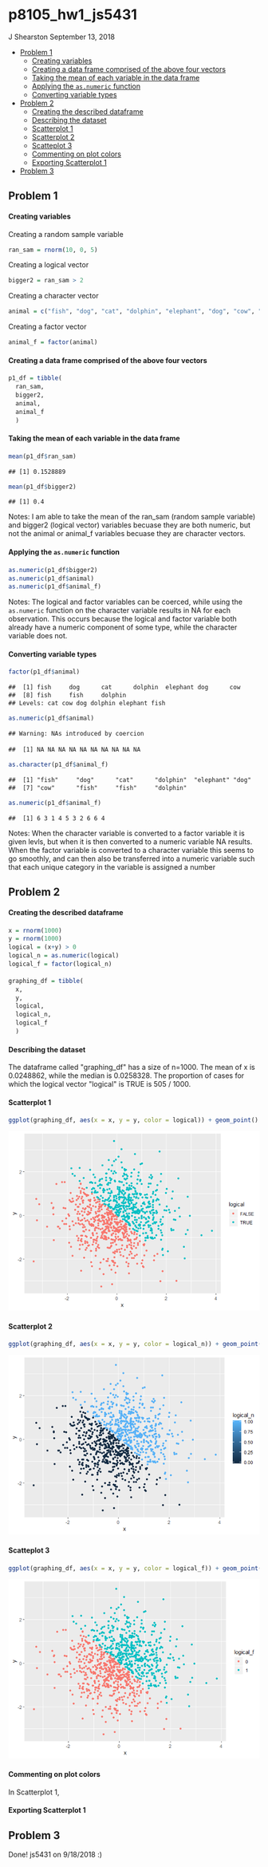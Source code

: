p8105\_hw1\_js5431
================
J Shearston
September 13, 2018

-   [Problem 1](#problem-1)
    -   [Creating variables](#creating-variables)
    -   [Creating a data frame comprised of the above four vectors](#creating-a-data-frame-comprised-of-the-above-four-vectors)
    -   [Taking the mean of each variable in the data frame](#taking-the-mean-of-each-variable-in-the-data-frame)
    -   [Applying the `as.numeric` function](#applying-the-as.numeric-function)
    -   [Converting variable types](#converting-variable-types)
-   [Problem 2](#problem-2)
    -   [Creating the described dataframe](#creating-the-described-dataframe)
    -   [Describing the dataset](#describing-the-dataset)
    -   [Scatterplot 1](#scatterplot-1)
    -   [Scatterplot 2](#scatterplot-2)
    -   [Scatteplot 3](#scatteplot-3)
    -   [Commenting on plot colors](#commenting-on-plot-colors)
    -   [Exporting Scatterplot 1](#exporting-scatterplot-1)
-   [Problem 3](#problem-3)

Problem 1
---------

#### Creating variables

Creating a random sample variable

``` r
ran_sam = rnorm(10, 0, 5)
```

Creating a logical vector

``` r
bigger2 = ran_sam > 2
```

Creating a character vector

``` r
animal = c("fish", "dog", "cat", "dolphin", "elephant", "dog", "cow", "fish", "fish", "dolphin")
```

Creating a factor vector

``` r
animal_f = factor(animal)
```

#### Creating a data frame comprised of the above four vectors

``` r
p1_df = tibble(
  ran_sam,
  bigger2,
  animal,
  animal_f
  )
```

#### Taking the mean of each variable in the data frame

``` r
mean(p1_df$ran_sam)
```

    ## [1] 0.1528889

``` r
mean(p1_df$bigger2)
```

    ## [1] 0.4

Notes: I am able to take the mean of the ran\_sam (random sample variable) and bigger2 (logical vector) variables becuase they are both numeric, but not the animal or animal\_f variables becuase they are character vectors.

#### Applying the `as.numeric` function

``` r
as.numeric(p1_df$bigger2)
as.numeric(p1_df$animal)
as.numeric(p1_df$animal_f)
```

Notes: The logical and factor variables can be coerced, while using the `as.numeric` function on the character variable results in NA for each observation. This occurs because the logical and factor variable both already have a numeric component of some type, while the character variable does not.

#### Converting variable types

``` r
factor(p1_df$animal)
```

    ##  [1] fish     dog      cat      dolphin  elephant dog      cow     
    ##  [8] fish     fish     dolphin 
    ## Levels: cat cow dog dolphin elephant fish

``` r
as.numeric(p1_df$animal)
```

    ## Warning: NAs introduced by coercion

    ##  [1] NA NA NA NA NA NA NA NA NA NA

``` r
as.character(p1_df$animal_f)
```

    ##  [1] "fish"     "dog"      "cat"      "dolphin"  "elephant" "dog"     
    ##  [7] "cow"      "fish"     "fish"     "dolphin"

``` r
as.numeric(p1_df$animal_f)
```

    ##  [1] 6 3 1 4 5 3 2 6 6 4

Notes: When the character variable is converted to a factor variable it is given levls, but when it is then converted to a numeric variable NA results. When the factor variable is converted to a character variable this seems to go smoothly, and can then also be transferred into a numeric variable such that each unique category in the variable is assigned a number

Problem 2
---------

#### Creating the described dataframe

``` r
x = rnorm(1000)
y = rnorm(1000)
logical = (x+y) > 0
logical_n = as.numeric(logical)
logical_f = factor(logical_n)

graphing_df = tibble(
  x,
  y,
  logical,
  logical_n,
  logical_f
  )
```

#### Describing the dataset

The dataframe called "graphing\_df" has a size of n=1000. The mean of x is 0.0248862, while the median is 0.0258328. The proportion of cases for which the logical vector "logical" is TRUE is 505 / 1000.

#### Scatterplot 1

``` r
ggplot(graphing_df, aes(x = x, y = y, color = logical)) + geom_point()
```

![](p8105_hw1_js5431_files/figure-markdown_github/unnamed-chunk-9-1.png)

#### Scatterplot 2

``` r
ggplot(graphing_df, aes(x = x, y = y, color = logical_n)) + geom_point()
```

![](p8105_hw1_js5431_files/figure-markdown_github/unnamed-chunk-10-1.png)

#### Scatteplot 3

``` r
ggplot(graphing_df, aes(x = x, y = y, color = logical_f)) + geom_point()
```

![](p8105_hw1_js5431_files/figure-markdown_github/unnamed-chunk-11-1.png)

#### Commenting on plot colors

In Scatterplot 1,

#### Exporting Scatterplot 1

Problem 3
---------

Done! js5431 on 9/18/2018 :)

